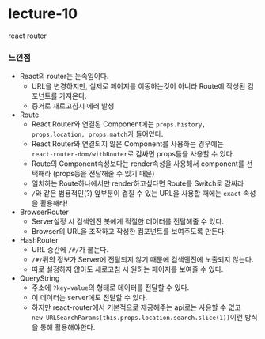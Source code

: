 # lecture-10
react router
<br />
### 느낀점
* React의 router는 눈속임이다.
  - URL을 변경하지만, 실제로 페이지를 이동하는것이 아니라 Route에 작성된 컴포넌트를 가져온다.
  - 증거로 새로고침시 에러 발생
* Route
  - React Router와 연결된 Component에는 `props.history, props.location, props.match`가 들어있다.
  - React Router와 연결되지 않은 Component를 사용하는 경우에는  
  `react-router-dom/withRouter`로 감싸면 props들을 사용할 수 있다.
  - Route의 Component속성보다는 render속성을 사용해서 component를 선택해라 (props등을 전달해줄 수 있기 때문)
  - 일치하는 Route하나에서만 render하고싶다면 Route를 Switch로 감싸라
  - `/`와 같은 범용적인(?) 앞부분이 겹칠 수 있는 URL을 사용할 때에는 `exact` 속성을 활용해라!
* BrowserRouter
  - Server설정 시 검색엔진 봇에게 적절한 데이터를 전달해줄 수 있다.
  - Browser의 URL을 조작하고 작성한 컴포넌트를 보여주도록 만든다.
* HashRouter
  - URL 중간에 `/#/`가 붙는다.
  - `/#/`뒤의 정보가 Server에 전달되지 않기 때문에 검색엔진에 노출되지 않는다.
  - 따로 설정하지 않아도 새로고침 시 원하는 페이지를 보여줄 수 있다.
* QueryString
  - 주소에 `?key=value`의 형태로 데이터를 전달할 수 있다.
  - 이 데이터는 server에도 전달할 수 있다.
  - 하지만 react-router에서 기본적으로 제공해주는 api로는 사용할 수 없고  
  `new URLSearchParams(this.props.location.search.slice(1))`이런 방식을 통해 활용해야한다.